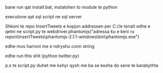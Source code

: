 bane run qat install.bat, instalohen to module te python

executone qat sql script ne sql server 

Shkoni te repo InsertTweets
e kopjon addressen per C://e tenalt
edhe e qetni ne script.py te webdriver.phantomjs("adressa ku e keni ru repon\\InsertTweets\\phantomjs-2.1.1-windows\\bin\\phantomjs.exe")

edhe mos harroni me e ndryshu conn string

edhe run this shit (python twitter.py)



p.s te script.py duhet me kshyr qysh me ba se koxha do sene te karabythta
